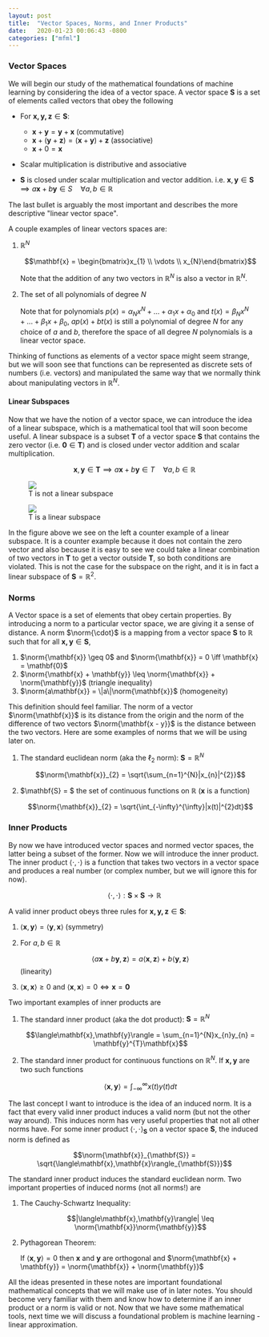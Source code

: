 ```yaml
---
layout: post
title:  "Vector Spaces, Norms, and Inner Products"
date:   2020-01-23 00:06:43 -0800
categories: ["mfml"]
---
```


$\newcommand{\norm}[1]{\left\lVert#1\right\rVert}$

### Vector Spaces

We will begin our study of the mathematical foundations of machine learning by considering the idea of a vector space. A vector space $\mathbf{S}$ is a set of elements called vectors that obey the following
* For $\mathbf{x, y, z} \in \mathbf{S}$:
  * $\mathbf{x} + \mathbf{y} = \mathbf{y} + \mathbf{x}$ (commutative)
  * $\mathbf{x} + (\mathbf{y} + \mathbf{z}) = (\mathbf{x} + \mathbf{y}) + \mathbf{z}$ (associative)
  * $\mathbf{x} + 0 = \mathbf{x}$

* Scalar multiplication is distributive and associative
* $\mathbf{S}$ is closed under scalar multiplication and vector addition. i.e.
$\mathbf{x}, \mathbf{y} \in \mathbf{S} \implies a\mathbf{x} + b\mathbf{y} \in S \quad \forall a, b \in \mathbb{R}$

The last bullet is arguably the most important and describes the more descriptive "linear vector space".

A couple examples of linear vectors spaces are:
1. $\mathbb{R}^{N}$

    $$\mathbf{x} = \begin{bmatrix}x_{1} \\ \vdots \\ x_{N}\end{bmatrix}$$

    Note that the addition of any two vectors in $\mathbb{R}^{N}$ is also a vector in $\mathbb{R}^{N}$.

2. The set of all polynomials of degree $N$

    Note that for polynomials $p(x) = \alpha_{N}x^{N} + ... + \alpha_{1}x + \alpha_{0}$ and $t(x) = \beta_{N}x^{N} + ... + \beta_{1}x + \beta_{0}$, $ap(x) + bt(x)$ is still a polynomial of degree $N$ for any choice of $a$ and $b$, therefore the space of all degree $N$ polynomials is a linear vector space.

Thinking of functions as elements of a vector space might seem strange, but we will soon see that functions can be represented as discrete sets of numbers (i.e. vectors) and manipulated the same way that we normally think about manipulating vectors in $\mathbb{R}^{N}$.

#### Linear Subspaces

Now that we have the notion of a vector space, we can introduce the idea of a linear subspace, which is a mathematical tool that will soon become useful. A linear subspace is a subset $\mathbf{T}$ of a vector space $\mathbf{S}$ that contains the zero vector (i.e. $\mathbf{0} \in \mathbf{T}$) and is closed under vector addition and scalar multiplication.

$$\mathbf{x}, \mathbf{y} \in \mathbf{T} \implies a\mathbf{x} + b\mathbf{y} \in T \quad \forall a, b \in \mathbb{R}$$

<div class="container">
  <div class="row">
    <div class="col-lg-6 col-md-6 col-sm-12 col-xs-12">
      <figure class="figure">
        <img src="{{site.baseurl}}/assets/Vector_Spaces/subspace_counterexample.png"/>
        <figcaption class="figure-caption text-center">T is not a linear subspace</figcaption>
      </figure>   
    </div>
    <div class="col-lg-6 col-md-6 col-sm-12 col-xs-12">
      <figure class="figure">
        <img src="{{site.baseurl}}/assets/Vector_Spaces/subspace_example.png"/>
        <figcaption class="figure-caption text-center">T is a linear subspace</figcaption>
      </figure>   
    </div>
  </div>
</div>

In the figure above we see on the left a counter example of a linear subspace. It is a counter example because it does not contain the zero vector and also because it is easy to see we could take a linear combination of two vectors in $\mathbf{T}$ to get a vector outside $\mathbf{T}$, so both conditions are violated. This is not the case for the subspace on the right, and it is in fact a linear subspace of $\mathbf{S} = \mathbb{R}^{2}$.

### Norms

A Vector space is a set of elements that obey certain properties. By introducing a norm to a particular vector space, we are giving it a sense of distance. A norm $\norm{\cdot}$ is a mapping from a vector space $\mathbf{S}$ to $\mathbb{R}$ such that for all $\mathbf{x, y} \in \mathbf{S}$,

1. $\norm{\mathbf{x}} \geq 0$ and $\norm{\mathbf{x}} = 0 \iff \mathbf{x} = \mathbf{0}$
2. $\norm{\mathbf{x} + \mathbf{y}} \leq \norm{\mathbf{x}} + \norm{\mathbf{y}}$ (triangle inequality)
3. $\norm{a\mathbf{x}} = \|a\|\norm{\mathbf{x}}$ (homogeneity)

This definition should feel familiar. The norm of a vector $\norm{\mathbf{x}}$ is its distance from the origin and the norm of the difference of two vectors $\norm{\mathbf{x - y}}$ is the distance between the two vectors. Here are some examples of norms that we will be using later on.

1. The standard euclidean norm (aka the $\ell_{2}$ norm): $\mathbf{S} = \mathbb{R}^{N}$

    $$\norm{\mathbf{x}}_{2} = \sqrt{\sum_{n=1}^{N}|x_{n}|^{2}}$$

2. $\mathbf{S} = $ the set of continuous functions on $\mathbb{R}$ ($\mathbf{x}$ is a function)

    $$\norm{\mathbf{x}}_{2} = \sqrt{\int_{-\infty}^{\infty}|x(t)|^{2}dt}$$

### Inner Products

By now we have introduced vector spaces and normed vector spaces, the latter being a subset of the former. Now we will introduce the inner product. The inner product $\langle\cdot, \cdot\rangle$ is a function that takes two vectors in a vector space and produces a real number (or complex number, but we will ignore this for now).

$$\langle\cdot,\cdot\rangle: \mathbf{S}\times\mathbf{S}\rightarrow \mathbb{R}$$

A valid inner product obeys three rules for $\mathbf{x, y, z}\in\mathbf{S}$:

1. $\langle\mathbf{x},\mathbf{y}\rangle = \langle\mathbf{y},\mathbf{x}\rangle$ (symmetry)

2. For $a, b \in \mathbb{R}$

    $$\langle a\mathbf{x} + b\mathbf{y}, \mathbf{z}\rangle = a\langle\mathbf{x}, \mathbf{z}\rangle + b\langle\mathbf{y}, \mathbf{z}\rangle$$ (linearity)

3. $\langle\mathbf{x}, \mathbf{x}\rangle \geq 0$ and $\langle\mathbf{x}, \mathbf{x}\rangle = 0 \iff \mathbf{x} = \mathbf{0}$

Two important examples of inner products are

1. The standard inner product (aka the dot product): $\mathbf{S} = \mathbb{R}^{N}$

    $$\langle\mathbf{x},\mathbf{y}\rangle = \sum_{n=1}^{N}x_{n}y_{n} = \mathbf{y}^{T}\mathbf{x}$$

2. The standard inner product for continuous functions on $\mathbb{R}^{N}$. If $\mathbf{x, y}$ are two such functions

    $$\langle\mathbf{x}, \mathbf{y}\rangle = \int_{-\infty}^{\infty}x(t)y(t)dt$$

The last concept I want to introduce is the idea of an induced norm. It is a fact that every valid inner product induces a valid norm (but not the other way around). This induces norm has very useful properties that not all other norms have. For some inner product $\langle\cdot,\cdot\rangle_{\mathbf{S}}$ on a vector space $\mathbf{S}$, the induced norm is defined as

$$\norm{\mathbf{x}}_{\mathbf{S}} = \sqrt{\langle\mathbf{x},\mathbf{x}\rangle_{\mathbf{S}}}$$

The standard inner product induces the standard euclidean norm. Two important properties of induced norms (not all norms!) are

1. The Cauchy-Schwartz Inequality:

    $$|\langle\mathbf{x},\mathbf{y}\rangle| \leq \norm{\mathbf{x}}\norm{\mathbf{y}}$$

2. Pythagorean Theorem:

    If $\langle\mathbf{x},\mathbf{y}\rangle = 0$ then $\mathbf{x}$ and $\mathbf{y}$ are orthogonal and $\norm{\mathbf{x} + \mathbf{y}} = \norm{\mathbf{x}} + \norm{\mathbf{y}}$


All the ideas presented in these notes are important foundational mathematical concepts that we will make use of in later notes. You should become very familiar with them and know how to determine if an inner product or a norm is valid or not. Now that we have some mathematical tools, next time we will discuss a foundational problem is machine learning - linear approximation.
